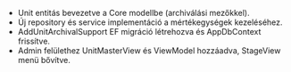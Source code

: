 - Unit entitás bevezetve a Core modellbe (archiválási mezőkkel).
- Új repository és service implementáció a mértékegységek kezeléséhez.
- AddUnitArchivalSupport EF migráció létrehozva és AppDbContext frissítve.
- Admin felülethez UnitMasterView és ViewModel hozzáadva, StageView menü bővítve.

